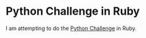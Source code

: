 # Python Challenge in Ruby

I am attempting to do the [Python Challenge](http://www.pythonchallenge.com/) in Ruby.
